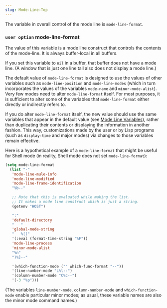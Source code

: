 ```yaml
---
slug: Mode-Line-Top
---
```


The variable in overall control of the mode line is `mode-line-format`.

### <span className="tag useroption">`user option`</span> **mode-line-format**

The value of this variable is a mode line construct that controls the contents of the mode-line. It is always buffer-local in all buffers.

If you set this variable to `nil` in a buffer, that buffer does not have a mode line. (A window that is just one line tall also does not display a mode line.)

The default value of `mode-line-format` is designed to use the values of other variables such as `mode-line-position` and `mode-line-modes` (which in turn incorporates the values of the variables `mode-name` and `minor-mode-alist`). Very few modes need to alter `mode-line-format` itself. For most purposes, it is sufficient to alter some of the variables that `mode-line-format` either directly or indirectly refers to.

If you do alter `mode-line-format` itself, the new value should use the same variables that appear in the default value (see [Mode Line Variables](/docs/elisp/Mode-Line-Variables)), rather than duplicating their contents or displaying the information in another fashion. This way, customizations made by the user or by Lisp programs (such as `display-time` and major modes) via changes to those variables remain effective.

Here is a hypothetical example of a `mode-line-format` that might be useful for Shell mode (in reality, Shell mode does not set `mode-line-format`):

```lisp
(setq mode-line-format
  (list "-"
   'mode-line-mule-info
   'mode-line-modified
   'mode-line-frame-identification
   "%b--"
```

```lisp
   ;; Note that this is evaluated while making the list.
   ;; It makes a mode line construct which is just a string.
   (getenv "HOST")
```

```lisp
   ":"
   'default-directory
   "   "
   'global-mode-string
   "   %[("
   '(:eval (format-time-string "%F"))
   'mode-line-process
   'minor-mode-alist
   "%n"
   ")%]--"
```

```lisp
   '(which-function-mode ("" which-func-format "--"))
   '(line-number-mode "L%l--")
   '(column-number-mode "C%c--")
   '(-3 "%p")))
```

(The variables `line-number-mode`, `column-number-mode` and `which-function-mode` enable particular minor modes; as usual, these variable names are also the minor mode command names.)
